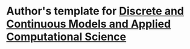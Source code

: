 # Author's template for [Discrete and Continuous Models and Applied Computational Science](http://journals.rudn.ru/miph)


